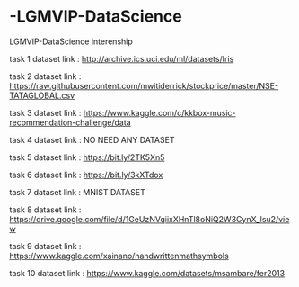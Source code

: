 # -LGMVIP-DataScience 
LGMVIP-DataScience interenship

task 1 dataset link : http://archive.ics.uci.edu/ml/datasets/Iris 

task 2 dataset link : https://raw.githubusercontent.com/mwitiderrick/stockprice/master/NSE-TATAGLOBAL.csv

task 3 dataset link : https://www.kaggle.com/c/kkbox-music-recommendation-challenge/data

task 4 dataset link : NO NEED ANY DATASET

task 5 dataset link : https://bit.ly/2TK5Xn5

task 6 dataset link : https://bit.ly/3kXTdox

task 7 dataset link :  MNIST DATASET

task 8 dataset link : https://drive.google.com/file/d/1GeUzNVqiixXHnTl8oNiQ2W3CynX_lsu2/view

task 9 dataset link : https://www.kaggle.com/xainano/handwrittenmathsymbols 

task 10 dataset link : https://www.kaggle.com/datasets/msambare/fer2013
